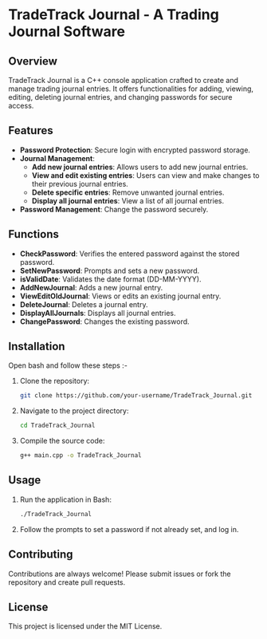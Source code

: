 
#  TradeTrack Journal - A Trading Journal Software

## Overview

TradeTrack Journal is a C++ console application crafted to create and manage trading journal entries. It offers functionalities for adding, viewing, editing, deleting journal entries, and changing passwords for secure access.

## Features

- **Password Protection**: Secure login with encrypted password storage.
- **Journal Management**:
  - **Add new journal entries**: Allows users to add new journal entries.
  - **View and edit existing entries**: Users can view and make changes to their previous journal entries.
  - **Delete specific entries**: Remove unwanted journal entries.
  - **Display all journal entries**: View a list of all journal entries.
- **Password Management**: Change the password securely.

## Functions

- **CheckPassword**: Verifies the entered password against the stored password.
- **SetNewPassword**: Prompts and sets a new password.
- **isValidDate**: Validates the date format (DD-MM-YYYY).
- **AddNewJournal**: Adds a new journal entry.
- **ViewEditOldJournal**: Views or edits an existing journal entry.
- **DeleteJournal**: Deletes a journal entry.
- **DisplayAllJournals**: Displays all journal entries.
- **ChangePassword**: Changes the existing password.

## Installation

Open bash and follow these steps :-

1. Clone the repository:
   ```sh
   git clone https://github.com/your-username/TradeTrack_Journal.git

2. Navigate to the project directory:
   ```sh
   cd TradeTrack_Journal

3. Compile the source code:
   ```sh
   g++ main.cpp -o TradeTrack_Journal


## Usage

1. Run the application in Bash:
   ```sh
   ./TradeTrack_Journal

2. Follow the prompts to set a password if not already set, and log in.
## Contributing

Contributions are always welcome! Please submit issues or fork the repository and create pull requests.




## License

This project is licensed under the MIT License.

